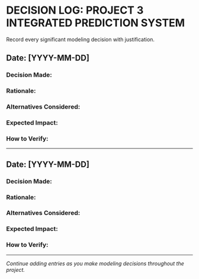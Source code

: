 # DECISION LOG: PROJECT 3 INTEGRATED PREDICTION SYSTEM

Record every significant modeling decision with justification.

## Date: [YYYY-MM-DD]

### Decision Made:


### Rationale:


### Alternatives Considered:


### Expected Impact:


### How to Verify:


---

## Date: [YYYY-MM-DD]

### Decision Made:


### Rationale:


### Alternatives Considered:


### Expected Impact:


### How to Verify:


---

*Continue adding entries as you make modeling decisions throughout the project.*

